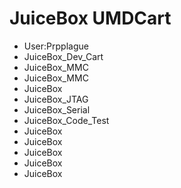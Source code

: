 # JuiceBox UMDCart
* User:Prpplague
* JuiceBox_Dev_Cart
* JuiceBox_MMC
* JuiceBox_MMC
* JuiceBox
* JuiceBox_JTAG
* JuiceBox_Serial
* JuiceBox_Code_Test
* JuiceBox
* JuiceBox
* JuiceBox
* JuiceBox
* JuiceBox
